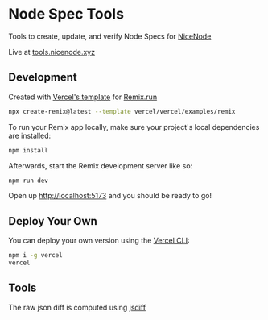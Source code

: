 # Node Spec Tools

Tools to create, update, and verify Node Specs for [NiceNode](https://nicenode.xyz)

Live at [tools.nicenode.xyz](https://tools.nicenode.xyz)

## Development

Created with [Vercel's template](https://vercel.com/docs/frameworks/remix) for [Remix.run](https://remix.run)

```sh
npx create-remix@latest --template vercel/vercel/examples/remix
```

To run your Remix app locally, make sure your project's local dependencies are installed:

```sh
npm install
```

Afterwards, start the Remix development server like so:

```sh
npm run dev
```

Open up [http://localhost:5173](http://localhost:5173) and you should be ready to go!

## Deploy Your Own

You can deploy your own version using the [Vercel CLI](https://vercel.com/docs/cli):

```sh
npm i -g vercel
vercel
```

## Tools
The raw json diff is computed using [jsdiff](https://github.com/kpdecker/jsdiff)